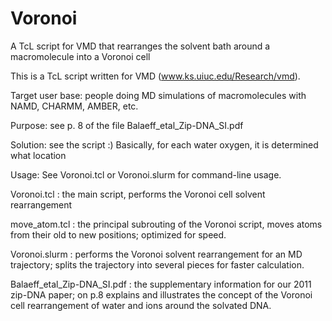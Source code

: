 # Voronoi
A TcL script for VMD that rearranges the solvent bath around a macromolecule into a Voronoi cell

This is a TcL script written for VMD (www.ks.uiuc.edu/Research/vmd).

Target user base: people doing MD simulations of macromolecules with NAMD, CHARMM, AMBER, etc.

Purpose: see p. 8 of the file Balaeff_etal_Zip-DNA_SI.pdf 

Solution: see the script :) Basically, for each water oxygen, it is determined what location 

Usage: See Voronoi.tcl or Voronoi.slurm for command-line usage.

Voronoi.tcl : the main script, performs the Voronoi cell solvent rearrangement

move_atom.tcl : the principal subrouting of the Voronoi script, moves atoms from their old to new positions; optimized for speed.

Voronoi.slurm : performs the Voronoi solvent rearrangement for an MD trajectory; splits the trajectory into several pieces for faster calculation.

Balaeff_etal_Zip-DNA_SI.pdf : the supplementary information for our 2011 zip-DNA paper; on p.8 explains and illustrates the concept of the Voronoi cell rearrangement of water and ions around the solvated DNA.

